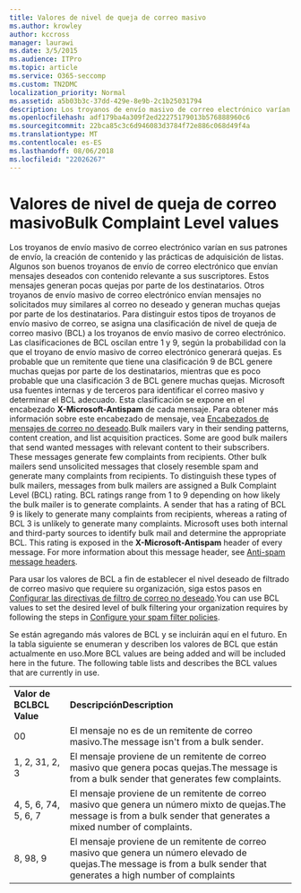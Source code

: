 ```yaml
---
title: Valores de nivel de queja de correo masivo
ms.author: krowley
author: kccross
manager: laurawi
ms.date: 3/5/2015
ms.audience: ITPro
ms.topic: article
ms.service: O365-seccomp
ms.custom: TN2DMC
localization_priority: Normal
ms.assetid: a5b03b3c-37dd-429e-8e9b-2c1b25031794
description: Los troyanos de envío masivo de correo electrónico varían en sus patrones de envío, la creación de contenido y las prácticas de adquisición de listas. Algunos son buenos troyanos de envío de correo electrónico que envían mensajes deseados con contenido relevante a sus suscriptores. Estos mensajes generan pocas quejas por parte de los destinatarios. Otros troyanos de envío masivo de correo electrónico envían mensajes no solicitados muy similares al correo no deseado y generan muchas quejas por parte de los destinatarios. Para distinguir estos tipos de troyanos de envío masivo de correo, se asigna una clasificación de nivel de queja de correo masivo (BCL) a los troyanos de envío masivo de correo electrónico. Las clasificaciones de BCL oscilan entre 1 y 9, según la probabilidad con la que el troyano de envío masivo de correo electrónico generará quejas. Es probable que un remitente que tiene una clasificación 9 de BCL genere muchas quejas por parte de los destinatarios, mientras que es poco probable que una clasificación 3 de BCL genere muchas quejas. Microsoft usa fuentes internas y de terceros para identificar el correo masivo y determinar el BCL adecuado. Esta clasificación se expone en el encabezado X-Microsoft-Antispam de cada mensaje. Para obtener más información sobre este encabezado de mensaje, vea Encabezados de mensajes de correo no deseado.
ms.openlocfilehash: adf179ba4a309f2ed22275179013b576888960c6
ms.sourcegitcommit: 22bca85c3c6d946083d3784f72e886c068d49f4a
ms.translationtype: MT
ms.contentlocale: es-ES
ms.lasthandoff: 08/06/2018
ms.locfileid: "22026267"
---
```

# <a name="bulk-complaint-level-values"></a><span data-ttu-id="4120e-112">Valores de nivel de queja de correo masivo</span><span class="sxs-lookup"><span data-stu-id="4120e-112">Bulk Complaint Level values</span></span>

<span data-ttu-id="4120e-p102">Los troyanos de envío masivo de correo electrónico varían en sus patrones de envío, la creación de contenido y las prácticas de adquisición de listas. Algunos son buenos troyanos de envío de correo electrónico que envían mensajes deseados con contenido relevante a sus suscriptores. Estos mensajes generan pocas quejas por parte de los destinatarios. Otros troyanos de envío masivo de correo electrónico envían mensajes no solicitados muy similares al correo no deseado y generan muchas quejas por parte de los destinatarios. Para distinguir estos tipos de troyanos de envío masivo de correo, se asigna una clasificación de nivel de queja de correo masivo (BCL) a los troyanos de envío masivo de correo electrónico. Las clasificaciones de BCL oscilan entre 1 y 9, según la probabilidad con la que el troyano de envío masivo de correo electrónico generará quejas. Es probable que un remitente que tiene una clasificación 9 de BCL genere muchas quejas por parte de los destinatarios, mientras que es poco probable que una clasificación 3 de BCL genere muchas quejas. Microsoft usa fuentes internas y de terceros para identificar el correo masivo y determinar el BCL adecuado. Esta clasificación se expone en el encabezado **X-Microsoft-Antispam** de cada mensaje. Para obtener más información sobre este encabezado de mensaje, vea [Encabezados de mensajes de correo no deseado](anti-spam-message-headers.md).</span><span class="sxs-lookup"><span data-stu-id="4120e-p102">Bulk mailers vary in their sending patterns, content creation, and list acquisition practices. Some are good bulk mailers that send wanted messages with relevant content to their subscribers. These messages generate few complaints from recipients. Other bulk mailers send unsolicited messages that closely resemble spam and generate many complaints from recipients. To distinguish these types of bulk mailers, messages from bulk mailers are assigned a Bulk Complaint Level (BCL) rating. BCL ratings range from 1 to 9 depending on how likely the bulk mailer is to generate complaints. A sender that has a rating of BCL 9 is likely to generate many complaints from recipients, whereas a rating of BCL 3 is unlikely to generate many complaints. Microsoft uses both internal and third-party sources to identify bulk mail and determine the appropriate BCL. This rating is exposed in the **X-Microsoft-Antispam** header of every message. For more information about this message header, see [Anti-spam message headers](anti-spam-message-headers.md).</span></span> 
  
<span data-ttu-id="4120e-123">Para usar los valores de BCL a fin de establecer el nivel deseado de filtrado de correo masivo que requiere su organización, siga estos pasos en [Configurar las directivas de filtro de correo no deseado](configure-your-spam-filter-policies.md).</span><span class="sxs-lookup"><span data-stu-id="4120e-123">You can use BCL values to set the desired level of bulk filtering your organization requires by following the steps in [Configure your spam filter policies](configure-your-spam-filter-policies.md).</span></span>
  
<span data-ttu-id="4120e-p103">Se están agregando más valores de BCL y se incluirán aquí en el futuro. En la tabla siguiente se enumeran y describen los valores de BCL que están actualmente en uso.</span><span class="sxs-lookup"><span data-stu-id="4120e-p103">More BCL values are being added and will be included here in the future. The following table lists and describes the BCL values that are currently in use.</span></span>
  
|||
|:-----|:-----|
|<span data-ttu-id="4120e-126">**Valor de BCL**</span><span class="sxs-lookup"><span data-stu-id="4120e-126">**BCL Value**</span></span> <br/> |<span data-ttu-id="4120e-127">**Descripción**</span><span class="sxs-lookup"><span data-stu-id="4120e-127">**Description**</span></span> <br/> |
|<span data-ttu-id="4120e-128">0</span><span class="sxs-lookup"><span data-stu-id="4120e-128">0</span></span>  <br/> |<span data-ttu-id="4120e-129">El mensaje no es de un remitente de correo masivo.</span><span class="sxs-lookup"><span data-stu-id="4120e-129">The message isn't from a bulk sender.</span></span>  <br/> |
|<span data-ttu-id="4120e-130">1, 2, 3</span><span class="sxs-lookup"><span data-stu-id="4120e-130">1, 2, 3</span></span>  <br/> |<span data-ttu-id="4120e-131">El mensaje proviene de un remitente de correo masivo que genera pocas quejas.</span><span class="sxs-lookup"><span data-stu-id="4120e-131">The message is from a bulk sender that generates few complaints.</span></span>  <br/> |
|<span data-ttu-id="4120e-132">4, 5, 6, 7</span><span class="sxs-lookup"><span data-stu-id="4120e-132">4, 5, 6, 7</span></span>  <br/> |<span data-ttu-id="4120e-133">El mensaje proviene de un remitente de correo masivo que genera un número mixto de quejas.</span><span class="sxs-lookup"><span data-stu-id="4120e-133">The message is from a bulk sender that generates a mixed number of complaints.</span></span>  <br/> |
|<span data-ttu-id="4120e-134">8, 9</span><span class="sxs-lookup"><span data-stu-id="4120e-134">8, 9</span></span>  <br/> |<span data-ttu-id="4120e-135">El mensaje proviene de un remitente de correo masivo que genera un número elevado de quejas.</span><span class="sxs-lookup"><span data-stu-id="4120e-135">The message is from a bulk sender that generates a high number of complaints</span></span>  <br/> |
   

